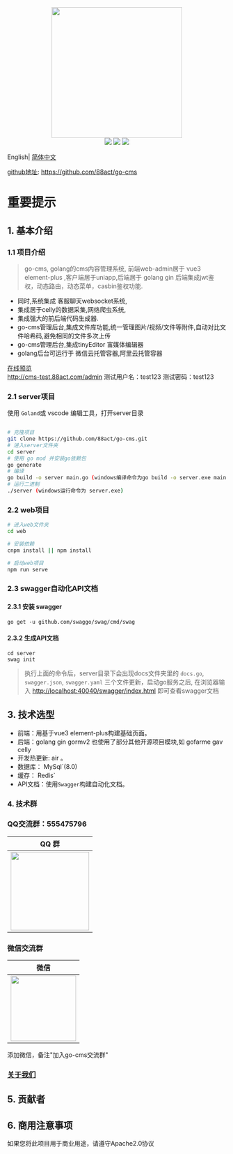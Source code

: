 <div align=center>
<img src="https://cms.88act.com/res/img/go-cms.png" width=300" height="300" />
</div>
<div align=center>
<img src="https://img.shields.io/badge/golang-1.16-blue"/>
<img src="https://img.shields.io/badge/gin-1.6.3-blue"/>
<img src="https://img.shields.io/badge/vue-3.0.0-blue"/> 

</div>

English| [简体中文](./README.md) 

 
[github地址](https://github.com/88act/go-cms): https://github.com/88act/go-cms
 
 

# 重要提示

 

## 1. 基本介绍

### 1.1 项目介绍

> go-cms, golang的cms内容管理系统, 前端web-admin居于 vue3 element-plus ,客户端居于uniapp,后端居于 golang gin  后端集成jwt鉴权，动态路由，动态菜单，casbin鉴权功能.
- 同时,系统集成 客服聊天websocket系统, 
- 集成居于celly的数据采集,网络爬虫系统,
- 集成强大的前后端代码生成器.
- go-cms管理后台,集成文件库功能,统一管理图片/视频/文件等附件,自动对比文件哈希码,避免相同的文件多次上传
- go-cms管理后台,集成tinyEditor 富媒体编辑器
- golang后台可运行于 微信云托管容器,阿里云托管容器


 
[在线预览](http://cms-test.88act.com/admin)   
http://cms-test.88act.com/admin
测试用户名：test123
测试密码：test123 
 

### 2.1 server项目

使用 `Goland`或 vscode 编辑工具，打开server目录 
```bash

# 克隆项目
git clone https://github.com/88act/go-cms.git
# 进入server文件夹
cd server 
# 使用 go mod 并安装go依赖包
go generate 
# 编译 
go build -o server main.go (windows编译命令为go build -o server.exe main.go ) 
# 运行二进制
./server (windows运行命令为 server.exe)
```

### 2.2 web项目

```bash
# 进入web文件夹
cd web

# 安装依赖
cnpm install || npm install

# 启动web项目
npm run serve
```

### 2.3 swagger自动化API文档

#### 2.3.1 安装 swagger

 
````
go get -u github.com/swaggo/swag/cmd/swag
````
  
#### 2.3.2 生成API文档

```` shell
cd server
swag init
````

> 执行上面的命令后，server目录下会出现docs文件夹里的 `docs.go`, `swagger.json`, `swagger.yaml` 三个文件更新，启动go服务之后, 在浏览器输入 [http://localhost:40040/swagger/index.html](http://localhost:40040/swagger/index.html) 即可查看swagger文档


## 3. 技术选型

- 前端：用基于vue3 element-plus构建基础页面。
- 后端：golang gin gormv2  也使用了部分其他开源项目模块,如 gofarme  gav celly
- 开发热更新: air 。
- 数据库： MySql`(8.0) 
- 缓存： Redis` 
- API文档：使用`Swagger`构建自动化文档。
 
 

### 4. 技术群

### QQ交流群：555475796
| QQ 群 |
|  :---:  |
| <img src="https://cms.88act.com/res/img/qq.jpg" width="180"/> |

### 微信交流群
| 微信 |
|  :---:  | 
| <img width="150" src="https://cms.88act.com/res/img/wx.png"> 

添加微信，备注"加入go-cms交流群"

### [关于我们](https://cms.88act.com/about/)

## 5. 贡献者
 
## 6. 商用注意事项

如果您将此项目用于商业用途，请遵守Apache2.0协议 
